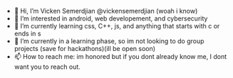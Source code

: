 - 👋 Hi, I’m Vicken Semerdjian @vickensemerdjian (woah i know)
- 👀 I’m interested in android, web developement, and cybersecurity
- 🌱 I’m currently learning css, C++, js, and anything that starts with c or ends in s
- 💞️ I’m currently in a learning phase, so im not looking to do group projects (save for hackathons)(ill be open soon)
- 📫 How to reach me: im honored but if you dont already know me, I dont want you to reach out.

<!---
kazooduck/kazooduck is a ✨ special ✨ repository because its `README.md` (this file) appears on your GitHub profile.
You can click the Preview link to take a look at your changes.
--->
